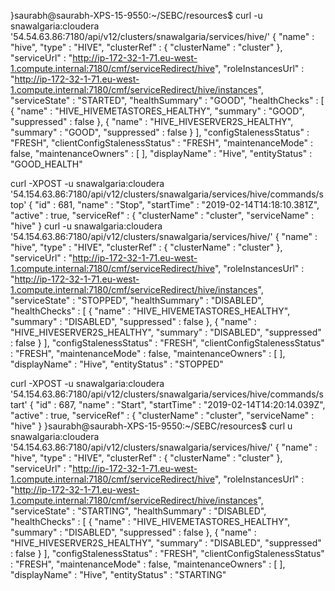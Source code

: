 }saurabh@saurabh-XPS-15-9550:~/SEBC/resources$ curl -u snawalgaria:cloudera '54.54.63.86:7180/api/v12/clusters/snawalgaria/services/hive/'
{
  "name" : "hive",
  "type" : "HIVE",
  "clusterRef" : {
    "clusterName" : "cluster"
  },
  "serviceUrl" : "http://ip-172-32-1-71.eu-west-1.compute.internal:7180/cmf/serviceRedirect/hive",
  "roleInstancesUrl" : "http://ip-172-32-1-71.eu-west-1.compute.internal:7180/cmf/serviceRedirect/hive/instances",
  "serviceState" : "STARTED",
  "healthSummary" : "GOOD",
  "healthChecks" : [ {
    "name" : "HIVE_HIVEMETASTORES_HEALTHY",
    "summary" : "GOOD",
    "suppressed" : false
  }, {
    "name" : "HIVE_HIVESERVER2S_HEALTHY",
    "summary" : "GOOD",
    "suppressed" : false
  } ],
  "configStalenessStatus" : "FRESH",
  "clientConfigStalenessStatus" : "FRESH",
  "maintenanceMode" : false,
  "maintenanceOwners" : [ ],
  "displayName" : "Hive",
  "entityStatus" : "GOOD_HEALTH"

curl -XPOST -u snawalgaria:cloudera '54.154.63.86:7180/api/v12/clusters/snawalgaria/services/hive/commands/stop'
{
  "id" : 681,
  "name" : "Stop",
  "startTime" : "2019-02-14T14:18:10.381Z",
  "active" : true,
  "serviceRef" : {
    "clusterName" : "cluster",
    "serviceName" : "hive"
  }
 curl -u snawalgaria:cloudera '54.154.63.86:7180/api/v12/clusters/snawalgaria/services/hive/'
{
  "name" : "hive",
  "type" : "HIVE",
  "clusterRef" : {
    "clusterName" : "cluster"
  },
  "serviceUrl" : "http://ip-172-32-1-71.eu-west-1.compute.internal:7180/cmf/serviceRedirect/hive",
  "roleInstancesUrl" : "http://ip-172-32-1-71.eu-west-1.compute.internal:7180/cmf/serviceRedirect/hive/instances",
  "serviceState" : "STOPPED",
  "healthSummary" : "DISABLED",
  "healthChecks" : [ {
    "name" : "HIVE_HIVEMETASTORES_HEALTHY",
    "summary" : "DISABLED",
    "suppressed" : false
  }, {
    "name" : "HIVE_HIVESERVER2S_HEALTHY",
    "summary" : "DISABLED",
    "suppressed" : false
  } ],
  "configStalenessStatus" : "FRESH",
  "clientConfigStalenessStatus" : "FRESH",
  "maintenanceMode" : false,
  "maintenanceOwners" : [ ],
  "displayName" : "Hive",
  "entityStatus" : "STOPPED"

curl -XPOST -u snawalgaria:cloudera '54.154.63.86:7180/api/v12/clusters/snawalgaria/services/hive/commands/start'
{
  "id" : 687,
  "name" : "Start",
  "startTime" : "2019-02-14T14:20:14.039Z",
  "active" : true,
  "serviceRef" : {
    "clusterName" : "cluster",
    "serviceName" : "hive"
  }
}saurabh@saurabh-XPS-15-9550:~/SEBC/resources$ curl u snawalgaria:cloudera '54.154.63.86:7180/api/v12/clusters/snawalgaria/services/hive/'
{
  "name" : "hive",
  "type" : "HIVE",
  "clusterRef" : {
    "clusterName" : "cluster"
  },
  "serviceUrl" : "http://ip-172-32-1-71.eu-west-1.compute.internal:7180/cmf/serviceRedirect/hive",
  "roleInstancesUrl" : "http://ip-172-32-1-71.eu-west-1.compute.internal:7180/cmf/serviceRedirect/hive/instances",
  "serviceState" : "STARTING",
  "healthSummary" : "DISABLED",
  "healthChecks" : [ {
    "name" : "HIVE_HIVEMETASTORES_HEALTHY",
    "summary" : "DISABLED",
    "suppressed" : false
  }, {
    "name" : "HIVE_HIVESERVER2S_HEALTHY",
    "summary" : "DISABLED",
    "suppressed" : false
  } ],
  "configStalenessStatus" : "FRESH",
  "clientConfigStalenessStatus" : "FRESH",
  "maintenanceMode" : false,
  "maintenanceOwners" : [ ],
  "displayName" : "Hive",
  "entityStatus" : "STARTING"



